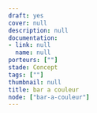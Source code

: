 ```yaml
---
draft: yes
cover: null
description: null
documentation:
- link: null
  name: null
porteurs: [""]
stade: Concept
tags: [""]
thumbnail: null
title: bar a couleur
node: ["bar-a-couleur"]
---
```

